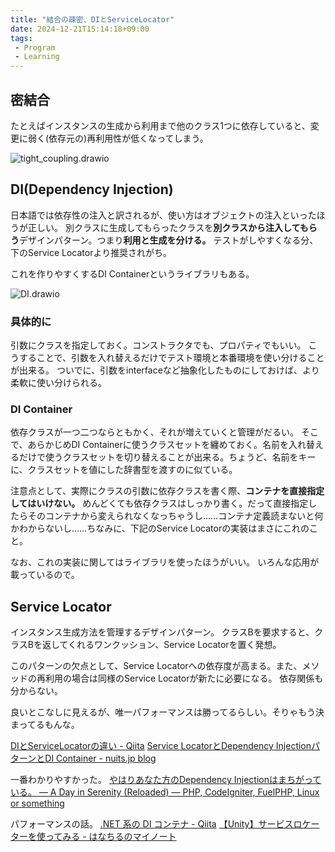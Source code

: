 ```yaml
---
title: "結合の疎密、DIとServiceLocator"
date: 2024-12-21T15:14:18+09:00
tags:
 - Program
 - Learning
---
```


## 密結合
たとえばインスタンスの生成から利用まで他のクラス1つに依存していると、変更に弱く(依存元の)再利用性が低くなってしまう。

![tight_coupling.drawio](Images/tight_coupling.drawio.svg)

## DI(Dependency Injection)
日本語では依存性の注入と訳されるが、使い方はオブジェクトの注入といったほうが正しい。
別クラスに生成してもらったクラスを**別クラスから注入してもらう**デザインパターン。つまり**利用と生成を分ける。**
テストがしやすくなる分、下のService Locatorより推奨されがち。

これを作りやすくするDI Containerというライブラリもある。

![DI.drawio](Images/DI.drawio.svg)

### 具体的に
引数にクラスを指定しておく。コンストラクタでも、プロパティでもいい。
こうすることで、引数を入れ替えるだけでテスト環境と本番環境を使い分けることが出来る。
ついでに、引数をinterfaceなど抽象化したものにしておけば、より柔軟に使い分けられる。

### DI Container
依存クラスが一つ二つならともかく、それが増えていくと管理がだるい。
そこで、あらかじめDI Containerに使うクラスセットを纏めておく。名前を入れ替えるだけで使うクラスセットを切り替えることが出来る。ちょうど、名前をキーに、クラスセットを値にした辞書型を渡すのに似ている。

注意点として、実際にクラスの引数に依存クラスを書く際、**コンテナを直接指定してはいけない。** めんどくても依存クラスはしっかり書く。だって直接指定したらそのコンテナから変えられなくなっちゃうし……コンテナ定義読まないと何かわからないし……ちなみに、下記のService Locatorの実装はまさにこれのこと。

なお、これの実装に関してはライブラリを使ったほうがいい。
いろんな応用が載っているので。

## Service Locator
インスタンス生成方法を管理するデザインパターン。
クラスBを要求すると、クラスBを返してくれるワンクッション、Service Locatorを置く発想。

このパターンの欠点として、Service Locatorへの依存度が高まる。また、メソッドの再利用の場合は同様のService Locatorが新たに必要になる。
依存関係も分からない。

良いとこなしに見えるが、唯一パフォーマンスは勝ってるらしい。そりゃもう決まってるもんな。

[DIとServiceLocatorの違い - Qiita](https://qiita.com/ask123ee/items/3a660774da7d7b3f7540)
[Service LocatorとDependency InjectionパターンとDI Container - nuits.jp blog](https://www.nuits.jp/entry/servicelocator-vs-dependencyinjection)

一番わかりやすかった。
[やはりあなた方のDependency Injectionはまちがっている。 — A Day in Serenity (Reloaded) — PHP, CodeIgniter, FuelPHP, Linux or something](http://blog.a-way-out.net/blog/2015/08/31/your-dependency-injection-is-wrong-as-I-expected/)

パフォーマンスの話。
[.NET 系の DI コンテナ - Qiita](https://qiita.com/okazuki/items/239ca5ef46e5a085e085)
[【Unity】サービスロケーターを使ってみる - はなちるのマイノート](https://www.hanachiru-blog.com/entry/2020/11/12/120000#%E3%82%B5%E3%83%BC%E3%83%93%E3%82%B9%E3%83%AD%E3%82%B1%E3%83%BC%E3%82%BF%E3%83%BC%E3%81%AE%E8%89%AF%E3%81%97%E6%82%AA%E3%81%97)